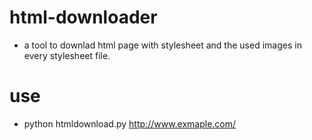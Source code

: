 # html-downloader
* a tool to downlad html page with stylesheet and the used images in every stylesheet file.

# use
* python htmldownload.py http://www.exmaple.com/
